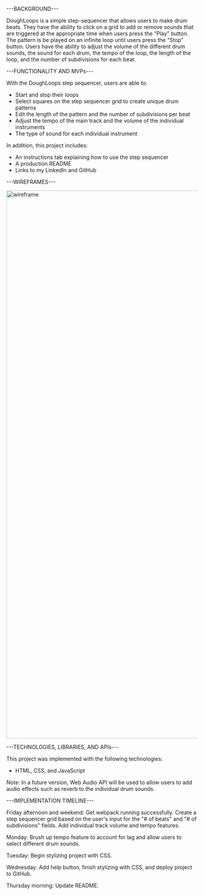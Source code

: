 ---BACKGROUND---

DoughLoops is a simple step-sequencer that allows users to make drum beats. They have the ability to click on a grid to add or remove sounds that are triggered at the appropriate time when users press the “Play” button. The pattern is be played on an infinite loop until users press the “Stop” button. Users have the ability to adjust the volume of the different drum sounds, the sound for each drum, the tempo of the loop, the length of the loop, and the number of subdivisions for each beat.

---FUNCTIONALITY AND MVPs---

With the DoughLoops step sequencer, users are able to:

 - Start and stop their loops
 - Select squares on the step sequencer grid to create unique drum patterns
 - Edit the length of the pattern and the number of subdivisions per beat
 - Adjust the tempo of the main track and the volume of the individual instruments
 - The type of sound for each individual instrument

 In addition, this project includes:

 - An instructions tab explaining how to use the step sequencer
 - A production README
 - Links to my LinkedIn and GitHub

---WIREFRAMES---

<img width="1440" alt="wireframe" src="https://user-images.githubusercontent.com/53061472/129284939-1d166c8a-ba06-455a-8872-33f329108ad7.png">

---TECHNOLOGIES, LIBRARIES, AND APIs---

This project was implemented with the following technologies:
 
 - HTML, CSS, and JavaScript

Note: In a future version, Web Audio API will be used to allow users to add audio effects such as reverb to the individual drum sounds.

---IMPLEMENTATION TIMELINE---

Friday afternoon and weekend: Get webpack running successfully. Create a step sequencer grid based on the user's input for the "# of beats" and "# of subdivisions" fields. Add individual track volume and tempo features.

Monday: Brush up tempo feature to account for lag and allow users to select different drum sounds.

Tuesday: Begin stylizing project with CSS.

Wednesday: Add help button, finish stylizing with CSS, and deploy project to GitHub.

Thursday morning: Update README.
